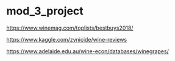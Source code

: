 # mod_3_project

https://www.winemag.com/toplists/bestbuys2018/


https://www.kaggle.com/zynicide/wine-reviews

https://www.adelaide.edu.au/wine-econ/databases/winegrapes/
